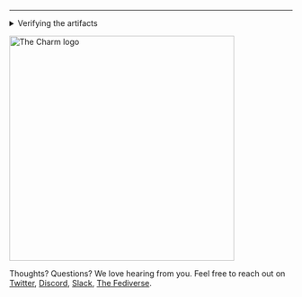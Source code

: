 ---

<details>
<summary>Verifying the artifacts</summary>

First, download the [`checksums.txt` file](https://github.com/charmbracelet/{{.ProjectName}}/releases/download/{{.Version}}/checksums.txt), for example, with `wget`:

```bash
wget 'https://github.com/charmbracelet/{{.ProjectName}}/releases/download/{{.Tag}}/checksums.txt'
```

Then, verify it using [`cosign`](https://github.com/sigstore/cosign):

```bash
cosign verify-blob \
  --certificate-identity 'https://github.com/charmbracelet/meta/.github/workflows/goreleaser.yml@refs/heads/main' \
  --certificate-oidc-issuer 'https://token.actions.githubusercontent.com' \
  --cert 'https://github.com/charmbracelet/{{.ProjectName}}/releases/download/{{.Tag}}/checksums.txt.pem' \
  --signature 'https://github.com/charmbracelet/{{.ProjectName}}/releases/download/{{.Tag}}/checksums.txt.sig' \
  ./checksums.txt
```

If the output is `Verified OK`, you can safely use it to verify the checksums of other artifacts you downloaded from the release using `sha256sum`:

```bash
sha256sum --ignore-missing -c checksums.txt
```

Done! You artifacts are now verified!

</details>

<a href="https://charm.land/"><img alt="The Charm logo" src="https://stuff.charm.sh/charm-badge.jpg" width="400"></a>

Thoughts? Questions? We love hearing from you. Feel free to reach out on [Twitter](https://twitter.com/charmcli), [Discord](https://charm.land/discord), [Slack](https://charm.land/slack), [The Fediverse](https://mastodon.technology/@charm).
